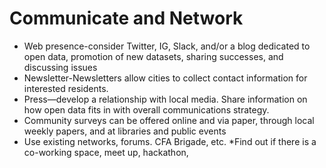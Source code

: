 # Communicate and Network
* Web presence-consider Twitter, IG, Slack, and/or a blog dedicated to open data, promotion of new datasets, sharing successes, and discussing issues
* Newsletter-Newsletters allow cities to collect contact information for interested residents.
* Press—develop a relationship with local media. Share information on how open data fits in with overall communications strategy.
* Community surveys can be offered online and via paper, through local weekly papers, and at libraries and public events
* Use existing networks, forums. CFA Brigade, etc.
*Find out if there is a co-working space, meet up, hackathon,
